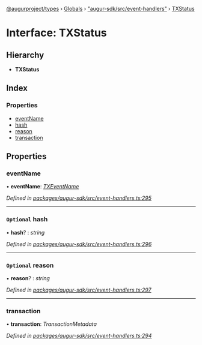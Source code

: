 [@augurproject/types](../README.md) › [Globals](../globals.md) › ["augur-sdk/src/event-handlers"](../modules/_augur_sdk_src_event_handlers_.md) › [TXStatus](_augur_sdk_src_event_handlers_.txstatus.md)

# Interface: TXStatus

## Hierarchy

* **TXStatus**

## Index

### Properties

* [eventName](_augur_sdk_src_event_handlers_.txstatus.md#eventname)
* [hash](_augur_sdk_src_event_handlers_.txstatus.md#optional-hash)
* [reason](_augur_sdk_src_event_handlers_.txstatus.md#optional-reason)
* [transaction](_augur_sdk_src_event_handlers_.txstatus.md#transaction)

## Properties

###  eventName

• **eventName**: *[TXEventName](../enums/_augur_sdk_src_constants_.txeventname.md)*

*Defined in [packages/augur-sdk/src/event-handlers.ts:295](https://github.com/AugurProject/augur/blob/69c4be52bf/packages/augur-sdk/src/event-handlers.ts#L295)*

___

### `Optional` hash

• **hash**? : *string*

*Defined in [packages/augur-sdk/src/event-handlers.ts:296](https://github.com/AugurProject/augur/blob/69c4be52bf/packages/augur-sdk/src/event-handlers.ts#L296)*

___

### `Optional` reason

• **reason**? : *string*

*Defined in [packages/augur-sdk/src/event-handlers.ts:297](https://github.com/AugurProject/augur/blob/69c4be52bf/packages/augur-sdk/src/event-handlers.ts#L297)*

___

###  transaction

• **transaction**: *TransactionMetadata*

*Defined in [packages/augur-sdk/src/event-handlers.ts:294](https://github.com/AugurProject/augur/blob/69c4be52bf/packages/augur-sdk/src/event-handlers.ts#L294)*
